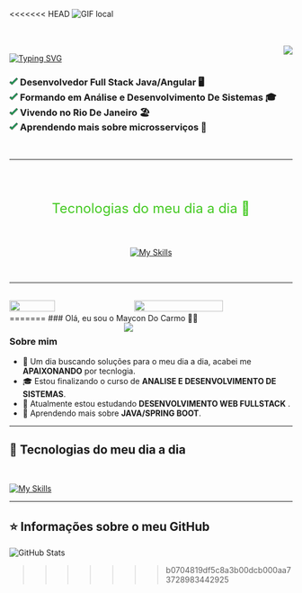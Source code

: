 <<<<<<< HEAD
![GIF local](/assets/banner.gif)

<br>
<br>

<img src="https://github-readme-stats.vercel.app/api?username=MayconDoCarmo&show_icons=true&hide_border=true&hide=contribs&title_color=42C920&icon_color=42C920&bg_color=000000&text_color=ffffff&locale=pt-br&rank_icon=github" align="right">

[![Typing SVG](https://readme-typing-svg.demolab.com?font=JetBrains+Mono&pause=1000&color=42C920&width=435&height=29&lines=Ol%C3%A1%2C+eu+sou+o+Maycon+Do+Carmo!%F0%9F%91%8B%F0%9F%8F%BB)](https://git.io/typing-svg)

<h3 align="left">
  <img src="assets/check-icon.png" width="15">
      Desenvolvedor Full Stack Java/Angular 🖥️
       <br> 
  <img src="assets/check-icon.png" width="15">
      Formando em Análise e Desenvolvimento De Sistemas 🎓<br>
  <img src="assets/check-icon.png" width="15">
      Vivendo no Rio De Janeiro 🏖️ <br>
  <img src="assets/check-icon.png" width="15">
      Aprendendo mais sobre microsserviços 🧱 <br>
</h3>
<br>
<hr>
<br>
<br>
<p align="center" style="font-size: 24px; font-weight: normal; color: #42C920;">
    Tecnologias do meu dia a dia 🚀
</p>
<br>
<p align="center">
  <a href="https://skillicons.dev">
    <img src="https://skillicons.dev/icons?i=java,spring,angular,js,html,css,bootstrap,jenkins,docker" alt="My Skills">
  </a>
</p>

<br>

<hr>
<br>
<img src="https://nirzak-streak-stats.vercel.app/?user=MayconDoCarmo&hide_border=true&layout=compact&background=000000&ring=42C920&fire=42C920&currStreakNum=42C920&sideNums=42C920&currStreakLabel=42C920&sideLabels=42C920&dates=ffffff&locale=pt-br" width="56%" height="50%" align="right">
<img src="https://github-readme-stats.vercel.app/api/top-langs/?username=MayconDoCarmo&hide_border=true&layout=compact&title_color=42C920&icon_color=42C920&bg_color=000000&text_color=ffffff&locale=pt-br" width="40%" height="40%" align="center"> <br>
=======
### Olá, eu sou o Maycon Do Carmo 👋🏻

<img align="right" width="300" src="https://i2.wp.com/allhtaccess.info/wp-content/uploads/2018/03/programming.gif?fit=1281%2C716&ssl=1"/>


<h3>Sobre mim</h3>

- 🤔 Um dia buscando soluções para o meu dia a dia, acabei me **APAIXONANDO** por tecnlogia.
- 🎓 Estou finalizando o curso de **ANALISE E DESENVOLVIMENTO DE SISTEMAS**.
- 💼 Atualmente estou estudando **DESENVOLVIMENTO WEB FULLSTACK** .
- 🌱&nbsp;Aprendendo mais sobre **JAVA/SPRING BOOT**.
---

## 🚀 Tecnologias do meu dia a dia
<br> 

[![My Skills](https://skillicons.dev/icons?i=java,spring,angular,js,html,css,bootstrap,jenkins,docker)](https://skillicons.dev)


---

## ⭐ Informações sobre o meu GitHub

![GitHub Stats](https://github-readme-stats.vercel.app/api?username=MayconDoCarmo&show_icons=true&theme=transparent)
>>>>>>> b0704819df5c8a3b00dcb000aa73728983442925
